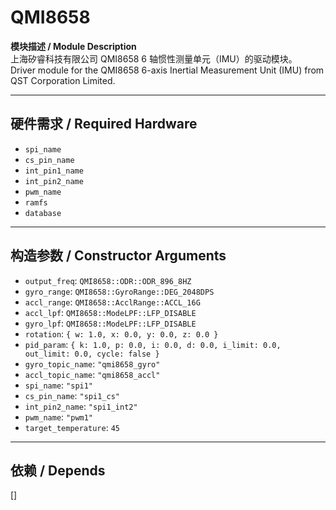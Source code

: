 # QMI8658

**模块描述 / Module Description**  
上海矽睿科技有限公司 QMI8658 6 轴惯性测量单元（IMU）的驱动模块。  
Driver module for the QMI8658 6-axis Inertial Measurement Unit (IMU) from QST Corporation Limited.

---

## 硬件需求 / Required Hardware
- `spi_name`
- `cs_pin_name`
- `int_pin1_name`
- `int_pin2_name`
- `pwm_name`
- `ramfs`
- `database`

---

## 构造参数 / Constructor Arguments

- `output_freq`: `QMI8658::ODR::ODR_896_8HZ`  
- `gyro_range`: `QMI8658::GyroRange::DEG_2048DPS`  
- `accl_range`: `QMI8658::AcclRange::ACCL_16G`  
- `accl_lpf`: `QMI8658::ModeLPF::LFP_DISABLE`  
- `gyro_lpf`: `QMI8658::ModeLPF::LFP_DISABLE`  
- `rotation`: `{ w: 1.0, x: 0.0, y: 0.0, z: 0.0 }`  
- `pid_param`: `{ k: 1.0, p: 0.0, i: 0.0, d: 0.0, i_limit: 0.0, out_limit: 0.0, cycle: false }`  
- `gyro_topic_name`: `"qmi8658_gyro"`  
- `accl_topic_name`: `"qmi8658_accl"`  
- `spi_name`: `"spi1"`  
- `cs_pin_name`: `"spi1_cs"`  
- `int_pin2_name`: `"spi1_int2"`  
- `pwm_name`: `"pwm1"`  
- `target_temperature`: `45`  

---

## 依赖 / Depends
[]